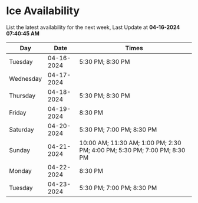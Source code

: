 # Ice Availability

List the latest availability for the next week, Last Update at **04-16-2024 07:40:45 AM**

| Day         | Date        | Times       |
| ----------- | ----------- | ----------- |
|Tuesday|04-16-2024|5:30 PM; 8:30 PM|
|Wednesday|04-17-2024||
|Thursday|04-18-2024|5:30 PM; 8:30 PM|
|Friday|04-19-2024|8:30 PM|
|Saturday|04-20-2024|5:30 PM; 7:00 PM; 8:30 PM|
|Sunday|04-21-2024|10:00 AM; 11:30 AM; 1:00 PM; 2:30 PM; 4:00 PM; 5:30 PM; 7:00 PM; 8:30 PM|
|Monday|04-22-2024|8:30 PM|
|Tuesday|04-23-2024|5:30 PM; 7:00 PM; 8:30 PM|
